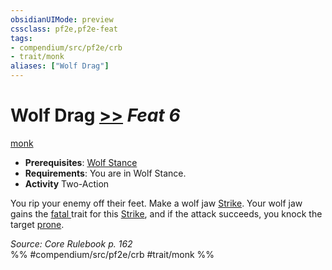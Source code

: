 ```yaml
---
obsidianUIMode: preview
cssclass: pf2e,pf2e-feat
tags:
- compendium/src/pf2e/crb
- trait/monk
aliases: ["Wolf Drag"]
---
```

# Wolf Drag  [>>](../../Rules/core-rulebook/chapter-9-playing-the-game.md#Actions "Two-Action") *Feat 6*  
[monk](../../Rules/traits/monk.md)  

- **Prerequisites**: [Wolf Stance](wolf-stance.md)
- **Requirements**: You are in Wolf Stance.
- **Activity** Two-Action

You rip your enemy off their feet. Make a wolf jaw [Strike](../../Rules/actions/strike.md). Your wolf jaw gains the [fatal <d12>](../../Rules/traits/fatal.md) trait for this [Strike](../../Rules/actions/strike.md), and if the attack succeeds, you knock the target [prone](../../Rules/conditions.md#Prone).

*Source: Core Rulebook p. 162*  
%% #compendium/src/pf2e/crb #trait/monk %%